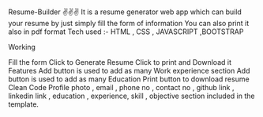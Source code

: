 Resume-Builder ✌️✌️✌️
It is a resume generator web app which can build your resume by just simply fill the form of information You can also print it also in pdf format Tech used :- HTML , CSS , JAVASCRIPT ,BOOTSTRAP

Working

Fill the form
Click to Generate Resume
Click to print and Download it
Features
Add button is used to add as many Work experience section
Add button is used to add as many Education
Print button to download resume
Clean Code
Profile photo , email , phone no , contact no , github link , linkedin link , education , experience, skill , objective section included in the template.